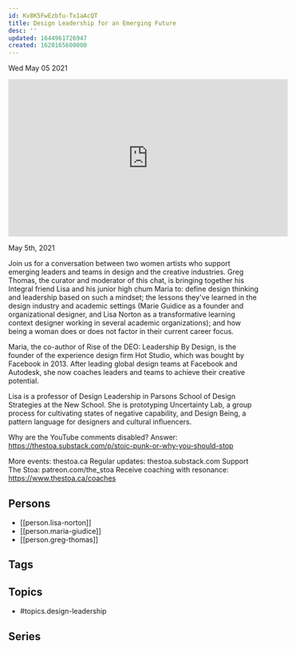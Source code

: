 ```yaml
---
id: Kv8K5FwEzbfu-Tx1aAcQT
title: Design Leadership for an Emerging Future
desc: ''
updated: 1644961726947
created: 1620165600000
---
```





Wed May 05 2021

<iframe width="560" height="315" src="https://www.youtube.com/embed/czeOb5Z5R1Q" title="Design Leadership for an Emerging Future w/ Lisa Norton, Maria Giudice, and Greg Thomas" frameborder="0" allow="accelerometer; autoplay; clipboard-write; encrypted-media; gyroscope; picture-in-picture" allowfullscreen ></iframe>

May 5th, 2021

Join us for a conversation between two women artists who support emerging leaders and teams in design and the creative industries. Greg Thomas, the curator and moderator of this chat, is bringing together his Integral friend Lisa and his junior high chum Maria to: define design thinking and leadership based on such a mindset; the lessons they've learned in the design industry and academic settings (Marie Guidice as a founder and organizational designer, and Lisa Norton as a transformative learning context designer working in several academic organizations); and how being a woman does or does not factor in their current career focus.

Maria, the co-author of Rise of the DEO: Leadership By Design, is the founder of the experience design firm Hot Studio, which was bought by Facebook in 2013. After leading global design teams at Facebook and Autodesk, she now coaches leaders and teams to achieve their creative potential.

Lisa is a professor of Design Leadership in Parsons School of Design Strategies at the New School. She is prototyping Uncertainty Lab, a group process for cultivating states of negative capability, and Design Being, a pattern language for designers and cultural influencers.

Why are the YouTube comments disabled? Answer: https://thestoa.substack.com/p/stoic-punk-or-why-you-should-stop

More events: thestoa.ca
Regular updates: thestoa.substack.com
Support The Stoa: patreon.com/the_stoa
Receive coaching with resonance: https://www.thestoa.ca/coaches

## Persons

- [[person.lisa-norton]]
- [[person.maria-giudice]]
- [[person.greg-thomas]]

## Tags



## Topics

- #topics.design-leadership

## Series



